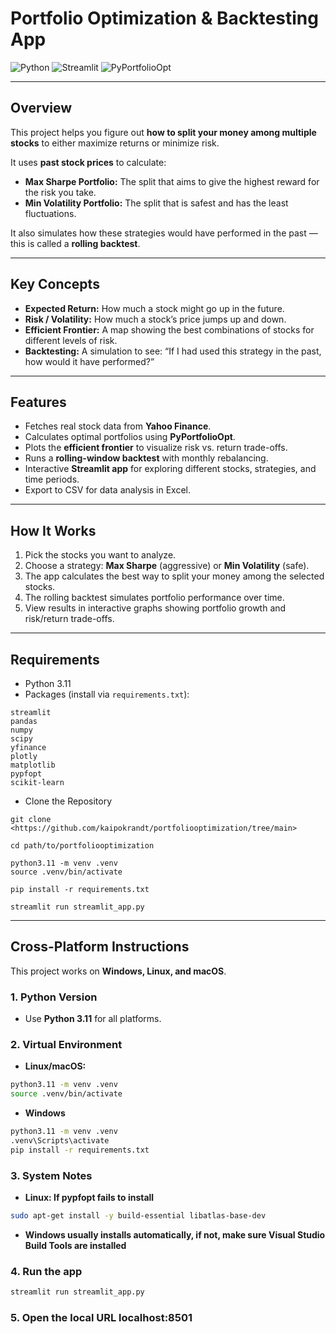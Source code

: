 # Portfolio Optimization & Backtesting App

![Python](https://img.shields.io/badge/Python-3.11-blue)
![Streamlit](https://img.shields.io/badge/Streamlit-App-green)
![PyPortfolioOpt](https://img.shields.io/badge/PyPortfolioOpt-Enabled-orange)

---

## Overview

This project helps you figure out **how to split your money among multiple stocks** to either maximize returns or minimize risk.  

It uses **past stock prices** to calculate:

- **Max Sharpe Portfolio:** The split that aims to give the highest reward for the risk you take.  
- **Min Volatility Portfolio:** The split that is safest and has the least fluctuations.  

It also simulates how these strategies would have performed in the past — this is called a **rolling backtest**.

---

## Key Concepts

- **Expected Return:** How much a stock might go up in the future.  
- **Risk / Volatility:** How much a stock’s price jumps up and down.  
- **Efficient Frontier:** A map showing the best combinations of stocks for different levels of risk.  
- **Backtesting:** A simulation to see: “If I had used this strategy in the past, how would it have performed?”

---

## Features

- Fetches real stock data from **Yahoo Finance**.  
- Calculates optimal portfolios using **PyPortfolioOpt**.  
- Plots the **efficient frontier** to visualize risk vs. return trade-offs.  
- Runs a **rolling-window backtest** with monthly rebalancing.  
- Interactive **Streamlit app** for exploring different stocks, strategies, and time periods.
- Export to CSV for data analysis in Excel.

---

## How It Works

1. Pick the stocks you want to analyze.  
2. Choose a strategy: **Max Sharpe** (aggressive) or **Min Volatility** (safe).  
3. The app calculates the best way to split your money among the selected stocks.  
4. The rolling backtest simulates portfolio performance over time.  
5. View results in interactive graphs showing portfolio growth and risk/return trade-offs.

---

## Requirements

- Python 3.11  
- Packages (install via `requirements.txt`):

```text
streamlit
pandas
numpy
scipy
yfinance
plotly
matplotlib
pypfopt
scikit-learn
```

- Clone the Repository
```
git clone <https://github.com/kaipokrandt/portfoliooptimization/tree/main>

cd path/to/portfoliooptimization

python3.11 -m venv .venv
source .venv/bin/activate

pip install -r requirements.txt

streamlit run streamlit_app.py
```

---

## Cross-Platform Instructions

This project works on **Windows, Linux, and macOS**.  

### 1. Python Version
- Use **Python 3.11** for all platforms.  

### 2. Virtual Environment
- **Linux/macOS:**
```bash
python3.11 -m venv .venv
source .venv/bin/activate
```

- **Windows**
```bash
python3.11 -m venv .venv
.venv\Scripts\activate
pip install -r requirements.txt
```

### 3. System Notes

- **Linux: If pypfopt fails to install**
```bash
sudo apt-get install -y build-essential libatlas-base-dev
```

- **Windows usually installs automatically, if not, make sure Visual Studio Build Tools are installed**

### 4. Run the app
```bash
streamlit run streamlit_app.py
```

### 5. Open the local URL localhost:8501
